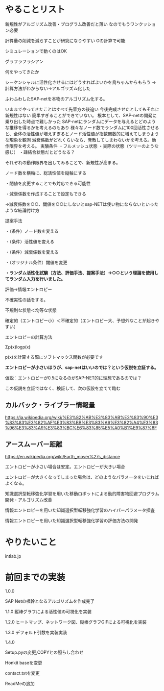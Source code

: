 # やることリスト

新規性がアルゴリズム改善・プログラム改善だと薄い
なのでもうワンクッション必要

計算量の削減を減らすことが研究になりやすい
Oの計算で可能

シミュレーションで動くのはOK

グラフラフラシアン

何をやってきたか

シーケンシャルに活性化させるにはどうすればよいかを鳥ちゃんからもらう
→計算方法がわからない→アルゴリズム化した

ふわふわしたSAP-netを本物のアルゴリズム化する。

いままでやってきたことはすべて先輩方の後追い
今後完成させたとしてもそれに新規性はない
簡単すぎることができていない。
根本として、SAP-netの開発に乗り出した時点で難しかった
SAP-netにランダムにデータを与えるとどのような推移を得るかを考えるのもあり
様々なノード数でランダムに100回活性させると、全体の活性値が増えすぎるとノード活性値が指数関数的に増えてしまうような現象を観測
減衰係数がどれくらいなら、発散してしまわないかを考える。動作限界を考える。
実験条件
・フルメッシュ状態
・実際の状態（ツリーのような感じ）
・疎結合状態だとどうなる？

それぞれの動作限界を出してみることで、新規性が高まる。

ノード数を横軸に、総活性値を縦軸にする

・閾値を変更することでも対応できる可能性

・減衰係数を作成することで設定もできる

→減衰係数を○○、閾値を○○にしないとsap-NETは使い物にならないといったような結論付け方

提案手法

・（条件）ノード数を変える

・（条件）活性値を変える

・（条件）減衰係数を変える

・（オリジナル条件）閾値を変更

**・ランダム活性化試験（方法、評価手法、提案手法）→○○という理論を使用してランダム入力を行いました。**

評価→情報エントロピー

不確実性の話をする。

不規則な状態＜均等な状態

確定的（エントロピー小）＜不確定的（エントロピー大、予想外なことが起きやすい）

エントロピーの計算方法

Σp(x)logp(x)

p(x)を計算する際にソフトマックス関数が必要です

**エントロピーが小さいほうが、sap-netはいいのでは？という仮説を立証する。**

仮説：エントロピーが0.5になるのがSAP-NET的に理想であるのでは？

この仮説を立証ではなく、検証して、次の仮設を立てて臨む

## カルバック・ライブラー情報量

https://ja.wikipedia.org/wiki/%E3%82%AB%E3%83%AB%E3%83%90%E3%83%83%E3%82%AF%E3%83%BB%E3%83%A9%E3%82%A4%E3%83%96%E3%83%A9%E3%83%BC%E6%83%85%E5%A0%B1%E9%87%8F

## アースムーバー距離

https://en.wikipedia.org/wiki/Earth_mover%27s_distance


エントロピーが小さい場合は安定。エントロピーが大きい場合

エントロピーが大きくなってしまった場合は、どのようなパラメータをいじればよくなる。

知識選択型転移強化学習を用いた移動ロボットによる動的障害物回避プログラム開発・アルゴリズム改善

情報エントロピーを用いた知識選択型転移強化学習のハイパーパラメータ探査

情報エントロピーを用いた知識選択型転移強化学習の評価方法の開発

# やりたいこと

intlab.jp


# 前回までの実装

1.0.0

SAP Netの根幹となるアルゴリズムを作成完了

1.1.0
縦棒グラフによる活性値の可視化を実装

1.2.0
ヒートマップ、ネットワーク図、縦棒グラフGIFによる可視化を実装

1.3.0
デフォルト引数を実装実装

1.4.0

Setup.pyの変更,COPYとの照らし合わせ

Honkit baseを変更

contact.txtを変更

ReadMeの追加

